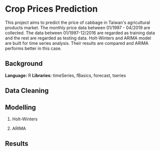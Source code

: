 # Crop Prices Prediction

This project aims to predict the price of cabbage in Taiwan's agricultural products market. The monthly price data between 01/1997 - 04/2019 are collected. The data between 01/1997-12/2016 are regarded as training data and the rest are regarded as testing data. Holt-Winters and ARIMA model are built for time series analysis. Their results are compared and ARIMA performs better in this case.
 
## Background

**Language:** R
**Libraries:** timeSeries, fBasics, forecast, tseries
 

## Data Cleaning


## Modelling

1. Holt-Winters

2. ARIMA

## Results
